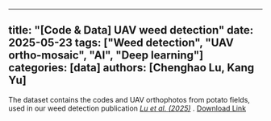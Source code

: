 
---
title: "[Code & Data] UAV weed detection"
date: 2025-05-23
tags: ["Weed detection", "UAV ortho-mosaic", "AI", "Deep learning"]
categories: [data]
authors: [Chenghao Lu, Kang Yu]
---

The dataset contains the codes and UAV orthophotos from potato fields, used in our weed detection publication [*Lu et al. (2025)*](/publication/lu-weed-2025/) .
[Download Link](https://github.com/paglab/UAV-weed-detection-paper)